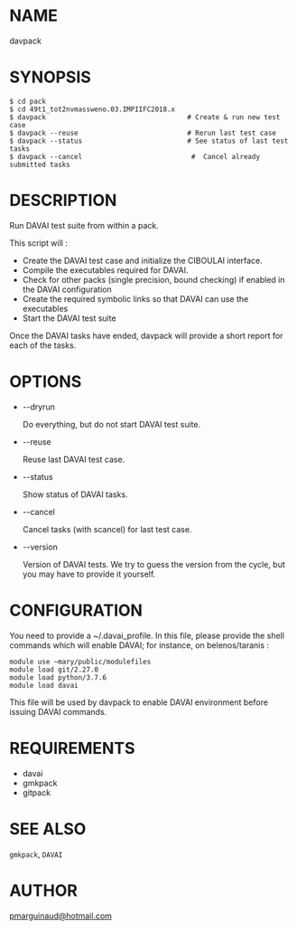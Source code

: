 # NAME

davpack

# SYNOPSIS

    $ cd pack
    $ cd 49t1_tot2nvmassweno.03.IMPIIFC2018.x
    $ davpack                                   # Create & run new test case
    $ davpack --reuse                           # Rerun last test case
    $ davpack --status                          # See status of last test tasks
    $ davpack --cancel                           #  Cancel already submitted tasks

# DESCRIPTION

Run DAVAI test suite from within a pack. 

This script will :

- Create the DAVAI test case and initialize the CIBOULAI interface.
- Compile the executables required for DAVAI.
- Check for other packs (single precision, bound checking) if enabled in the DAVAI configuration
- Create the required symbolic links so that DAVAI can use the executables
- Start the DAVAI test suite

Once the DAVAI tasks have ended, davpack will provide a short report for each of the tasks.

# OPTIONS

- --dryrun

    Do everything, but do not start DAVAI test suite.

- --reuse

    Reuse last DAVAI test case.

- --status

    Show status of DAVAI tasks.

- --cancel

    Cancel tasks (with scancel) for last test case.

- --version

    Version of DAVAI tests. We try to guess the version from the cycle, but you may have 
    to provide it yourself.

# CONFIGURATION

You need to provide a ~/.davai\_profile. In this file, please provide the shell commands
which will enable DAVAI; for instance, on belenos/taranis : 

    module use ~mary/public/modulefiles 
    module load git/2.27.0
    module load python/3.7.6 
    module load davai

This file will be used by davpack to enable DAVAI environment before issuing DAVAI commands.

# REQUIREMENTS

- davai
- gmkpack
- gitpack

# SEE ALSO

`gmkpack`, `DAVAI`

# AUTHOR

pmarguinaud@hotmail.com
